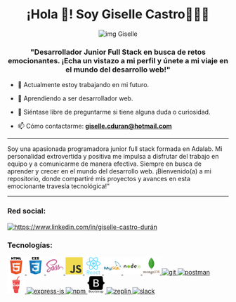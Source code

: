 <h1 align="center">¡Hola 👋! Soy Giselle Castro👩🏻‍💻</h1>
<p align="center">
<img src="https://github.com/Giselle-97/Giselle-Castro/assets/131615505/402a15a8-3df2-4b50-8715-6f60a704970b" alt="img Giselle" width="450" height="300"/>
</p>
<h3 align="center">"Desarrollador Junior Full Stack en busca de retos emocionantes. ¡Echa un vistazo a mi perfil y únete a mi viaje en el mundo del desarrollo web!"</h3>  



* 📌 Actualmente estoy trabajando en mi futuro.

* 🌱 Aprendiendo a ser desarrollador web.
  
* 💬 Siéntase libre de preguntarme si tiene alguna duda o curiosidad.
  
* 📫 Cómo contactarme: **giselle.cduran@hotmail.com**

---------

<p>Soy una apasionada programadora junior full stack formada en Adalab. Mi personalidad extrovertida y positiva me impulsa a disfrutar del trabajo en equipo y a comunicarme de manera efectiva. Siempre en busca de aprender y crecer en el mundo del desarrollo web. ¡Bienvenido(a) a mi repositorio, donde compartiré mis proyectos y avances en esta emocionante travesía tecnológica!"</p>
  
---------
  
<h3>Red social: </h3>
<p align="left">
<a href="https://www.linkedin.com/in/giselle-castro-dur%C3%A1n/" target="blank"><img align="center" src="https://raw.githubusercontent.com/rahuldkjain/github-profile-readme-generator/master/src/images/icons/Social/linked-in-alt.svg" alt="https://www.linkedin.com/in/giselle-castro-durán" height="30" width="40" /></a>
</p>



<h3 align="left">Tecnologías:</h3>
<p align="left">
  <a href="https://www.w3.org/html/" target="_blank" rel="noreferrer"> <img src="https://raw.githubusercontent.com/devicons/devicon/master/icons/html5/html5-original-wordmark.svg" alt="html5" width="40" height="40"/> </a>
  <a href="https://www.w3schools.com/css/" target="_blank" rel="noreferrer">
  <img src="https://raw.githubusercontent.com/devicons/devicon/master/icons/css3/css3-original-wordmark.svg" alt="css3" width="40" height="40"/> </a>
  <a href="https://sass-lang.com" target="_blank" rel="noreferrer">
                  <img src="https://raw.githubusercontent.com/devicons/devicon/master/icons/sass/sass-original.svg" alt="sass" width="40" height="40"/> </a>
                  <a href="https://developer.mozilla.org/en-US/docs/Web/JavaScript" target="_blank" rel="noreferrer">
        <img src="https://raw.githubusercontent.com/devicons/devicon/master/icons/javascript/javascript-original.svg" alt="javascript" width="40" height="40"/> </a>
        <a href="https://reactjs.org/" target="_blank" rel="noreferrer">
                <img src="https://raw.githubusercontent.com/devicons/devicon/master/icons/react/react-original-wordmark.svg" alt="react" width="40" height="40"/> </a>
                <a href="https://www.mysql.com/" target="_blank" rel="noreferrer">
          <img src="https://raw.githubusercontent.com/devicons/devicon/master/icons/mysql/mysql-original-wordmark.svg" alt="mysql" width="40" height="40"/> </a> 
          <a href="https://nodejs.org" target="_blank" rel="noreferrer">
            <img src="https://raw.githubusercontent.com/devicons/devicon/master/icons/nodejs/nodejs-original-wordmark.svg" alt="nodejs" width="40" height="40"/> </a>
            <a href="https://www.mongodb.com/" target="_blank" rel="noreferrer"> <img src="https://raw.githubusercontent.com/devicons/devicon/master/icons/mongodb/mongodb-original-wordmark.svg" alt="mongodb" width="40" height="40"/> </a>
             <a href="https://git-scm.com/" target="_blank" rel="noreferrer"> 
    <img src="https://www.vectorlogo.zone/logos/git-scm/git-scm-icon.svg" alt="git" width="40" height="40"/> </a> <a href="https://gulpjs.com" target="_blank" rel="noreferrer"></a>
    <a href="https://postman.com" target="_blank" rel="noreferrer"> <img src="https://www.vectorlogo.zone/logos/getpostman/getpostman-icon.svg" alt="postman" width="40" height="40"/> </a>
    <a href="https://gulpjs.com" target="_blank" rel="noreferrer"> <img src="https://raw.githubusercontent.com/devicons/devicon/master/icons/gulp/gulp-plain.svg" alt="gulp" width="40" height="40"/> </a>
  <a href="https://expressjs.com/">
  <img src="https://github.com/Giselle-97/Giselle-Castro/assets/131615505/5d3cdcdb-b83c-4547-ae91-b98cadeec972"  alt="express-js" width="50" height="40" />
  </a>
  <a href="https://www.npmjs.com/">
  <img src="https://github.com/Giselle-97/Giselle-97/assets/131615505/df3de3a1-8449-44c5-a316-b544e068b7f1"  alt="npm" width="50" height="40" />
  </a>
<a href="https://getbootstrap.com" target="_blank" rel="noreferrer">
  <img src="https://raw.githubusercontent.com/devicons/devicon/master/icons/bootstrap/bootstrap-plain-wordmark.svg" alt="bootstrap" width="40" height="40"/> </a>  <a href="https://expressjs.com" target="_blank" rel="noreferrer">
</a>
  <a href="https://zeplin.io/" target="_blank">
  <img src="https://github.com/Giselle-97/Giselle-Castro/assets/131615505/07829f22-7c44-4c75-b5c9-e5d40331d511"  alt="zeplin" width="40" height="40" />
  </a>
<a href="https://slack.com/intl/es-es/">
  <img src="https://github.com/Giselle-97/Giselle-Castro/assets/131615505/af837c29-eaad-47d3-9931-a865adc0ca51"  alt="slack" width="40" height="40" />
  </a>
</p>

